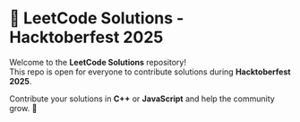 # 🧩 LeetCode Solutions - Hacktoberfest 2025

Welcome to the **LeetCode Solutions** repository!  
This repo is open for everyone to contribute solutions during **Hacktoberfest 2025**.  

Contribute your solutions in **C++** or **JavaScript** and help the community grow. 🚀
